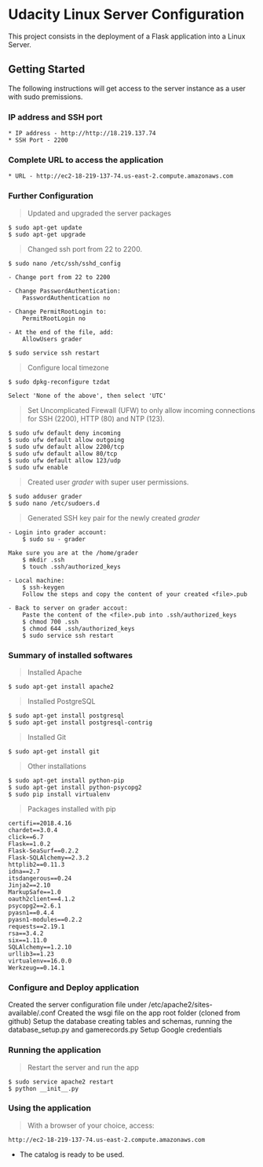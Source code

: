 # Udacity Linux Server Configuration

This project consists in the deployment of a Flask application into a Linux Server.

## Getting Started

The following instructions will get access to the server instance as a user with sudo premissions.

### IP address and SSH port

```
* IP address - http://http://18.219.137.74
* SSH Port - 2200
```

### Complete URL to access the application

```
* URL - http://ec2-18-219-137-74.us-east-2.compute.amazonaws.com
```

### Further Configuration

> Updated and upgraded the server packages

    $ sudo apt-get update
    $ sudo apt-get upgrade

> Changed ssh port from 22 to 2200.

    $ sudo nano /etc/ssh/sshd_config
    
    - Change port from 22 to 2200
    
    - Change PasswordAuthentication:
        PasswordAuthentication no
        
    - Change PermitRootLogin to:
        PermitRootLogin no
        
    - At the end of the file, add:
        AllowUsers grader  
        
    $ sudo service ssh restart

> Configure local timezone

    $ sudo dpkg-reconfigure tzdat
    
    Select 'None of the above', then select 'UTC'

> Set Uncomplicated Firewall (UFW) to only allow incoming connections for SSH (2200), HTTP (80) and NTP (123).

    $ sudo ufw default deny incoming
    $ sudo ufw default allow outgoing
    $ sudo ufw default allow 2200/tcp
    $ sudo ufw default allow 80/tcp
    $ sudo ufw default allow 123/udp
    $ sudo ufw enable

> Created user *grader* with super user permissions.

    $ sudo adduser grader
    $ sudo nano /etc/sudoers.d

> Generated SSH key pair for the newly created *grader*

    - Login into grader account:
        $ sudo su - grader
        
    Make sure you are at the /home/grader
        $ mkdir .ssh
        $ touch .ssh/authorized_keys
    
    - Local machine:
        $ ssh-keygen
        Follow the steps and copy the content of your created <file>.pub
        
    - Back to server on grader accout:
        Paste the content of the <file>.pub into .ssh/authorized_keys
        $ chmod 700 .ssh
        $ chmod 644 .ssh/authorized_keys
        $ sudo service ssh restart
    
### Summary of installed softwares

> Installed Apache

    $ sudo apt-get install apache2

> Installed PostgreSQL

    $ sudo apt-get install postgresql
    $ sudo apt-get install postgresql-contrig

> Installed Git

    $ sudo apt-get install git
    
> Other installations

    $ sudo apt-get install python-pip
    $ sudo apt-get install python-psycopg2
    $ sudo pip install virtualenv

> Packages installed with pip

```
certifi==2018.4.16
chardet==3.0.4
click==6.7
Flask==1.0.2
Flask-SeaSurf==0.2.2
Flask-SQLAlchemy==2.3.2
httplib2==0.11.3
idna==2.7
itsdangerous==0.24
Jinja2==2.10
MarkupSafe==1.0
oauth2client==4.1.2
psycopg2==2.6.1
pyasn1==0.4.4
pyasn1-modules==0.2.2
requests==2.19.1
rsa==3.4.2
six==1.11.0
SQLAlchemy==1.2.10
urllib3==1.23
virtualenv==16.0.0
Werkzeug==0.14.1
```

### Configure and Deploy application

Created the server configuration file under /etc/apache2/sites-available/<filename>.conf
Created the wsgi file on the app root folder (cloned from github)
Setup the database creating tables and schemas, running the database_setup.py and gamerecords.py
Setup Google credentials
    
### Running the application

>Restart the server and run the app

    $ sudo service apache2 restart
    $ python __init__.py

### Using the application

>With a browser of your choice, access:

    http://ec2-18-219-137-74.us-east-2.compute.amazonaws.com


* The catalog is ready to be used.
